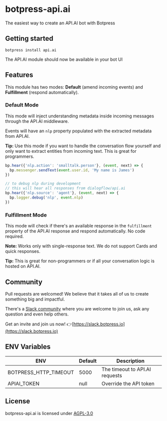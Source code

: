 # botpress-api.ai
The easiest way to create an API.AI bot with Botpress

## Getting started

```
botpress install api.ai
```

The API.AI module should now be available in your bot UI

## Features

This module has two modes: **Default** (amend incoming events) and **Fulfillment** (respond automatically).

### Default Mode

This mode will inject understanding metadata inside incoming messages through the API.AI middleware.

Events will have an `nlp` property populated with the extracted metadata from API.AI.

**Tip:** Use this mode if you want to handle the conversation flow yourself and only want to extract entities from incoming text. This is great for programmers.

```js
bp.hear({'nlp.action': 'smalltalk.person'}, (event, next) => {
  bp.messenger.sendText(event.user.id, 'My name is James')
})

// to debug nlp during development
// this will hear all responses from dialogflow/api.ai
bp.hear({'nlp.source': 'agent'}, (event, next) => {
  bp.logger.debug('nlp', event.nlp)
})
```

### Fulfillment Mode

This mode will check if there's an available response in the `fulfillment` property of the API.AI response and respond automatically. No code required.

**Note:** Works only with single-response text. We do not support Cards and quick responses.

**Tip:** This is great for non-programmers or if all your conversation logic is hosted on API.AI.

## Community

Pull requests are welcomed! We believe that it takes all of us to create something big and impactful.

There's a [Slack community](https://slack.botpress.io) where you are welcome to join us, ask any question and even help others.

Get an invite and join us now! 👉[https://slack.botpress.io](https://slack.botpress.io)

## ENV Variables

| ENV | Default | Description |
|---|---|---|
| BOTPRESS_HTTP_TIMEOUT | 5000 | The timeout to API.AI requests |
| APIAI_TOKEN | null | Override the API token |

## License

botpress-api.ai is licensed under [AGPL-3.0](/LICENSE)
